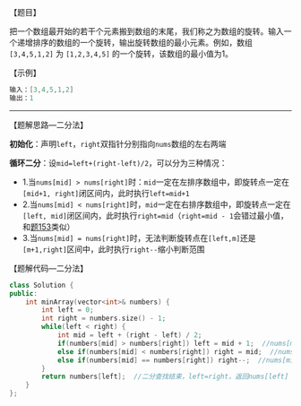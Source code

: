 【题目】

把一个数组最开始的若干个元素搬到数组的末尾，我们称之为数组的旋转。输入一个递增排序的数组的一个旋转，输出旋转数组的最小元素。例如，数组 `[3,4,5,1,2]` 为 `[1,2,3,4,5]` 的一个旋转，该数组的最小值为1。  

【示例】

```c++
输入：[3,4,5,1,2]
输出：1
```

---

【题解思路—二分法】

**初始化**：声明`left`，`right`双指针分别指向`nums`数组的左右两端

**循环二分**：设`mid=left+(right-left)/2`，可以分为三种情况：

* 1.当`nums[mid] > nums[right]`时：`mid`一定在左排序数组中，即旋转点一定在`[mid+1, right]`闭区间内，此时执行`left=mid+1`
* 2.当`nums[mid] < nums[right]`时，`mid`一定在右排序数组中，即旋转点一定在`[left, mid]`闭区间内，此时执行`right=mid`（`right=mid - 1`会错过最小值，和[题153](https://github.com/Yorkzhang19961122/LeetCodeNotebook/blob/main/%E4%BA%8C%E5%88%86%E6%9F%A5%E6%89%BE/153.%E5%AF%BB%E6%89%BE%E6%97%8B%E8%BD%AC%E6%8E%92%E5%BA%8F%E6%95%B0%E7%BB%84%E4%B8%AD%E7%9A%84%E6%9C%80%E5%B0%8F%E5%80%BC_M.md)类似）
* 3.当`nums[mid] = nums[right]`时，无法判断旋转点在`[left,m]`还是`[m+1,right]`区间中，此时执行`right--`缩小判断范围

【题解代码—二分法】

```c++
class Solution {
public:
    int minArray(vector<int>& numbers) {
        int left = 0;
        int right = numbers.size() - 1;
        while(left < right) {
            int mid = left + (right - left) / 2;
            if(numbers[mid] > numbers[right]) left = mid + 1;  //nums[mid] > nums[right]
            else if(numbers[mid] < numbers[right]) right = mid;  //nums[mid] < nums[right]
            else if(numbers[mid] == numbers[right]) right--;  //nums[mid] == nums[right]
        }
        return numbers[left];  //二分查找结束，left=right，返回nums[left]
    }
};
```

